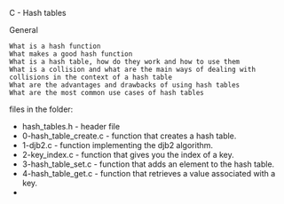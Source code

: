 C - Hash tables

General

    What is a hash function
    What makes a good hash function
    What is a hash table, how do they work and how to use them
    What is a collision and what are the main ways of dealing with collisions in the context of a hash table
    What are the advantages and drawbacks of using hash tables
    What are the most common use cases of hash tables

files in the folder:

- hash_tables.h - header file
- 0-hash_table_create.c - function that creates a hash table.
- 1-djb2.c - function implementing the djb2 algorithm.
- 2-key_index.c - function that gives you the index of a key.
- 3-hash_table_set.c - function that adds an element to the hash table.
- 4-hash_table_get.c - function that retrieves a value associated with a key.
-   

